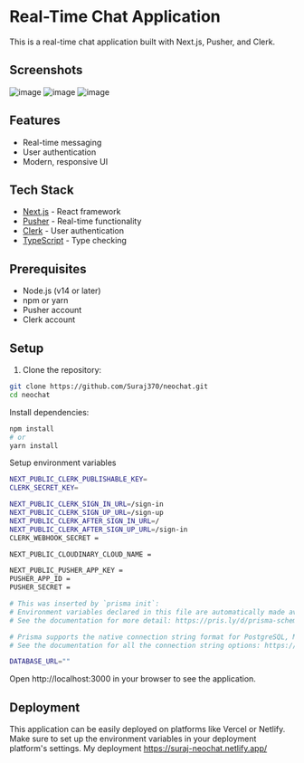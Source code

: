 # Real-Time Chat Application

This is a real-time chat application built with Next.js, Pusher, and Clerk.

## Screenshots
![image](https://github.com/user-attachments/assets/2abfcd55-b132-4f49-a26b-02adc98993b8)
![image](https://github.com/user-attachments/assets/032d0e0d-adf9-4418-bfa5-b586ddd69d6a)
![image](https://github.com/user-attachments/assets/f17285e1-4371-4574-a72d-c1732ae38b1f)



## Features

- Real-time messaging
- User authentication
- Modern, responsive UI

## Tech Stack

- [Next.js](https://nextjs.org/) - React framework
- [Pusher](https://pusher.com/) - Real-time functionality
- [Clerk](https://clerk.dev/) - User authentication
- [TypeScript](https://www.typescriptlang.org/) - Type checking

## Prerequisites

- Node.js (v14 or later)
- npm or yarn
- Pusher account
- Clerk account

## Setup

1. Clone the repository:

```bash
git clone https://github.com/Suraj370/neochat.git
cd neochat
```

Install dependencies:
```bash
npm install
# or
yarn install
```
Setup environment variables
```bash
NEXT_PUBLIC_CLERK_PUBLISHABLE_KEY=
CLERK_SECRET_KEY=

NEXT_PUBLIC_CLERK_SIGN_IN_URL=/sign-in
NEXT_PUBLIC_CLERK_SIGN_UP_URL=/sign-up
NEXT_PUBLIC_CLERK_AFTER_SIGN_IN_URL=/
NEXT_PUBLIC_CLERK_AFTER_SIGN_UP_URL=/sign-in
CLERK_WEBHOOK_SECRET = 

NEXT_PUBLIC_CLOUDINARY_CLOUD_NAME = 

NEXT_PUBLIC_PUSHER_APP_KEY = 
PUSHER_APP_ID = 
PUSHER_SECRET = 

# This was inserted by `prisma init`:
# Environment variables declared in this file are automatically made available to Prisma.
# See the documentation for more detail: https://pris.ly/d/prisma-schema#accessing-environment-variables-from-the-schema

# Prisma supports the native connection string format for PostgreSQL, MySQL, SQLite, SQL Server, MongoDB and CockroachDB.
# See the documentation for all the connection string options: https://pris.ly/d/connection-strings

DATABASE_URL=""
```
Open http://localhost:3000 in your browser to see the application.

## Deployment
This application can be easily deployed on platforms like Vercel or Netlify. Make sure to set up the environment variables in your deployment platform's settings.
My deployment 
https://suraj-neochat.netlify.app/
